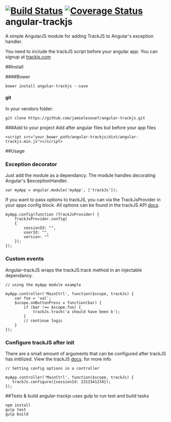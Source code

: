 [![Build Status](https://travis-ci.org/jamielesouef/angular-trackjs.svg?branch=master)](https://travis-ci.org/jamielesouef/angular-trackjs) [![Coverage Status](https://coveralls.io/repos/jamielesouef/angular-trackjs/badge.png?branch=master)](https://coveralls.io/r/jamielesouef/angular-trackjs?branch=master)
angular-trackjs
===============

A simple AngularJS module for adding TrackJS to Angular's exception handler.

You need to include the trackJS script before your angular app. You can signup at [trackjs.com](trackjs.com)

##Install

####Bower

	bower install angular-trackjs --save

#### git

In your vendors folder:

	git clone https://github.com/jamielesouef/angular-trackjs.git

###Add to your project
Add after angular files but before your app files

	<script src="your_bower_path/angular-trackjs/dist/angular-trackjs.min.js"></script>

##Usage

### Exception decorator

Just add the module as a dependancy. The module handles decorating Angular's $exceptionHandler.

	var myApp = angular.module('myApp', ['trackJs']);

If you want to pass options to trackJS, you can via the TrackJsProvider in your apps config block. All options can be found in the trackJS API [docs](http://docs.trackjs.com/Api_Reference/trackJs.configure).

	myApp.config(function (TrackJsProvider) {
  		TrackJsProvider.config(
    	{
      		sessionId: "",
      		userId: "",
      		version: ""
    	});
	});
	
### Custom events
Angular-trackJS wraps the trackJS.track method in an injectable dependancy. 

	// using the myApp module example
	
    myApp.controller('MainCtrl', function($scope, trackJs) {
        var foo = 'val';
        $scope.onButtonPress = function(bar) {
            if (bar !== $scope.foo) {
                trackJs.track('a should have been b');
            }
            // continue logic
        }
    });
    
### Configure trackJS after init
There are a small amount of arguments that can be configured after trackJS has initilized. View the trackJS [docs](http://docs.trackjs.com/Api_Reference/trackJs.configure). for more info

	// Setting config options in a controller
	
    myApp.controller('MainCtrl', function($scope, trackJs) {
       trackJs.configure({sessionId: 2312341234});
    });


##Tests & build
angular-trackjs uses gulp to run test and build tasks

	npm install
	gulp test
	gulp build

